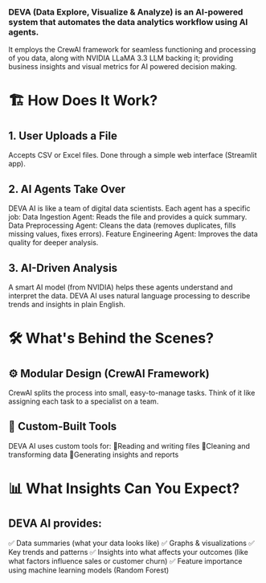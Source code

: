 ### DEVA (Data Explore, Visualize & Analyze) is an AI-powered system that automates the data analytics workflow using AI agents. 
It employs the CrewAI framework for seamless functioning and processing of you data, along with NVIDIA LLaMA 3.3 LLM backing it; providing business insights and visual metrics for AI powered decision making.

# 🏗️ How Does It Work?
## 1. User Uploads a File
Accepts CSV or Excel files.
Done through a simple web interface (Streamlit app).
## 2. AI Agents Take Over
DEVA AI is like a team of digital data scientists. Each agent has a specific job:
Data Ingestion Agent: Reads the file and provides a quick summary.
Data Preprocessing Agent: Cleans the data (removes duplicates, fills missing values, fixes errors).
Feature Engineering Agent: Improves the data quality for deeper analysis.
## 3. AI-Driven Analysis
A smart AI model (from NVIDIA) helps these agents understand and interpret the data.
DEVA AI uses natural language processing to describe trends and insights in plain English.

# 🛠️ What's Behind the Scenes?
## ⚙️ Modular Design (CrewAI Framework)
CrewAI splits the process into small, easy-to-manage tasks.
Think of it like assigning each task to a specialist on a team.

## 🧰 Custom-Built Tools
DEVA AI uses custom tools for:
🔹Reading and writing files
🔹Cleaning and transforming data
🔹Generating insights and reports


# 📊 What Insights Can You Expect?
## DEVA AI provides:
✅ Data summaries (what your data looks like)
✅ Graphs & visualizations
✅ Key trends and patterns
✅ Insights into what affects your outcomes (like what factors influence sales or customer churn)
✅ Feature importance using machine learning models (Random Forest)

